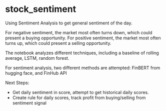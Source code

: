 # stock_sentiment

Using Sentiment Analysis to get general sentiment of the day.

For negative sentiment, the market most often turns down, which could present a buying opportunity.
For positive sentiment, the market most often turns up, which could present a selling opportunity.

The notebook analyzes different techniques, including a baseline of rolling average, LSTM, random forest.

For sentiment analysis, two different methods are attempted: FinBERT from hugging face, and FinHub API

Next Steps:
- Get daily sentiment in score, attempt to get historical daily scores.
- Create rule for daily scores, track profit from buying/selling from sentiment signal
